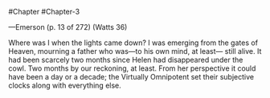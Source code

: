 #Chapter #Chapter-3

—Emerson (p. 13 of 272) (Watts 36)

Where was I when the lights came down?
I was emerging from the gates of Heaven, mourning a father who was—to his own mind, at least—
still alive.
It had been scarcely two months since Helen had disappeared under the cowl. Two months by our
reckoning, at least. From her perspective it could have been a day or a decade; the Virtually
Omnipotent set their subjective clocks along with everything else.